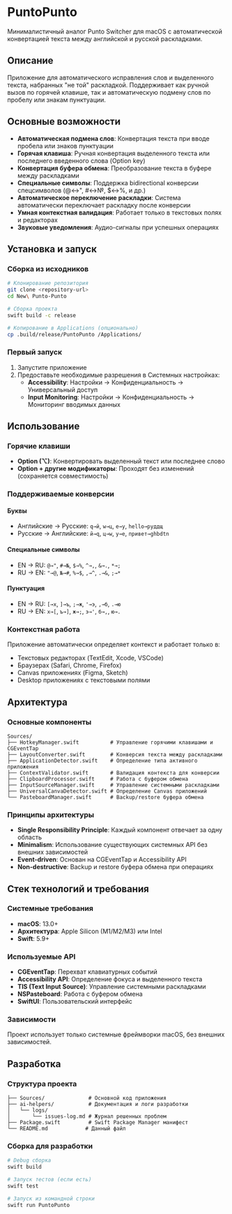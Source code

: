 # PuntoPunto

Минималистичный аналог Punto Switcher для macOS с автоматической конвертацией текста между английской и русской раскладками.

## Описание

Приложение для автоматического исправления слов и выделенного текста, набранных "не той" раскладкой. Поддерживает как ручной вызов по горячей клавише, так и автоматическую подмену слов по пробелу или знакам пунктуации.

## Основные возможности

- **Автоматическая подмена слов**: Конвертация текста при вводе пробела или знаков пунктуации
- **Горячая клавиша**: Ручная конвертация выделенного текста или последнего введенного слова (Option key)
- **Конвертация буфера обмена**: Преобразование текста в буфере между раскладками
- **Специальные символы**: Поддержка bidirectional конверсии спецсимволов (@↔", #↔№, $↔%, и др.)
- **Автоматическое переключение раскладки**: Система автоматически переключает раскладку после конверсии
- **Умная контекстная валидация**: Работает только в текстовых полях и редакторах
- **Звуковые уведомления**: Аудио-сигналы при успешных операциях

## Установка и запуск

### Сборка из исходников
```bash
# Клонирование репозитория
git clone <repository-url>
cd New\ Punto-Punto

# Сборка проекта
swift build -c release

# Копирование в Applications (опционально)
cp .build/release/PuntoPunto /Applications/
```

### Первый запуск
1. Запустите приложение
2. Предоставьте необходимые разрешения в Системных настройках:
   - **Accessibility**: Настройки → Конфиденциальность → Универсальный доступ
   - **Input Monitoring**: Настройки → Конфиденциальность → Мониторинг вводимых данных

## Использование

### Горячие клавиши
- **Option (⌥)**: Конвертировать выделенный текст или последнее слово
- **Option + другие модификаторы**: Проходят без изменений (сохраняется совместимость)

### Поддерживаемые конверсии
#### Буквы
- Английские → Русские: `q→й`, `w→ц`, `e→у`, `hello→руддщ`
- Русские → Английские: `й→q`, `ц→w`, `у→e`, `привет→ghbdtn`

#### Специальные символы
- EN → RU: `@→"`, `#→№`, `$→%`, `^→,`, `&→.`, `*→;`
- RU → EN: `"→@`, `№→#`, `%→$`, `,→^`, `.→&`, `;→*`

#### Пунктуация
- EN → RU: `[→х`, `]→ъ`, `;→ж`, `'→э`, `,→б`, `.→ю`
- RU → EN: `х→[`, `ъ→]`, `ж→;`, `э→'`, `б→,`, `ю→.`

### Контекстная работа
Приложение автоматически определяет контекст и работает только в:
- Текстовых редакторах (TextEdit, Xcode, VSCode)
- Браузерах (Safari, Chrome, Firefox)
- Canvas приложениях (Figma, Sketch)
- Desktop приложениях с текстовыми полями

## Архитектура

### Основные компоненты
```
Sources/
├── HotkeyManager.swift          # Управление горячими клавишами и CGEventTap
├── LayoutConverter.swift        # Конверсия текста между раскладками
├── ApplicationDetector.swift    # Определение типа активного приложения
├── ContextValidator.swift       # Валидация контекста для конверсии
├── ClipboardProcessor.swift     # Работа с буфером обмена
├── InputSourceManager.swift     # Управление системными раскладками
├── UniversalCanvaDetector.swift # Определение Canvas приложений
└── PasteboardManager.swift      # Backup/restore буфера обмена
```

### Принципы архитектуры
- **Single Responsibility Principle**: Каждый компонент отвечает за одну область
- **Minimalism**: Использование существующих системных API без внешних зависимостей
- **Event-driven**: Основан на CGEventTap и Accessibility API
- **Non-destructive**: Backup и restore буфера обмена при операциях

## Стек технологий и требования

### Системные требования
- **macOS**: 13.0+
- **Архитектура**: Apple Silicon (M1/M2/M3) или Intel
- **Swift**: 5.9+

### Используемые API
- **CGEventTap**: Перехват клавиатурных событий
- **Accessibility API**: Определение фокуса и выделенного текста
- **TIS (Text Input Source)**: Управление системными раскладками
- **NSPasteboard**: Работа с буфером обмена
- **SwiftUI**: Пользовательский интерфейс

### Зависимости
Проект использует только системные фреймворки macOS, без внешних зависимостей.

## Разработка

### Структура проекта
```
├── Sources/              # Основной код приложения
├── ai-helpers/           # Документация и логи разработки
│   └── logs/
│       └── issues-log.md # Журнал решенных проблем
├── Package.swift         # Swift Package Manager манифест
└── README.md            # Данный файл
```

### Сборка для разработки
```bash
# Debug сборка
swift build

# Запуск тестов (если есть)
swift test

# Запуск из командной строки
swift run PuntoPunto
```
